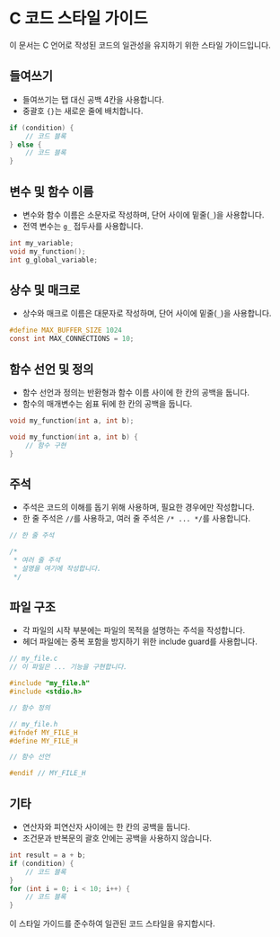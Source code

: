 # C 코드 스타일 가이드

이 문서는 C 언어로 작성된 코드의 일관성을 유지하기 위한 스타일 가이드입니다.

## 들여쓰기

- 들여쓰기는 탭 대신 공백 4칸을 사용합니다.
- 중괄호 `{}`는 새로운 줄에 배치합니다.

```c
if (condition) {
    // 코드 블록
} else {
    // 코드 블록
}
```

## 변수 및 함수 이름

- 변수와 함수 이름은 소문자로 작성하며, 단어 사이에 밑줄(`_`)을 사용합니다.
- 전역 변수는 `g_` 접두사를 사용합니다.

```c
int my_variable;
void my_function();
int g_global_variable;
```

## 상수 및 매크로

- 상수와 매크로 이름은 대문자로 작성하며, 단어 사이에 밑줄(`_`)을 사용합니다.

```c
#define MAX_BUFFER_SIZE 1024
const int MAX_CONNECTIONS = 10;
```

## 함수 선언 및 정의

- 함수 선언과 정의는 반환형과 함수 이름 사이에 한 칸의 공백을 둡니다.
- 함수의 매개변수는 쉼표 뒤에 한 칸의 공백을 둡니다.

```c
void my_function(int a, int b);

void my_function(int a, int b) {
    // 함수 구현
}
```

## 주석

- 주석은 코드의 이해를 돕기 위해 사용하며, 필요한 경우에만 작성합니다.
- 한 줄 주석은 `//`를 사용하고, 여러 줄 주석은 `/* ... */`를 사용합니다.

```c
// 한 줄 주석

/*
 * 여러 줄 주석
 * 설명을 여기에 작성합니다.
 */
```

## 파일 구조

- 각 파일의 시작 부분에는 파일의 목적을 설명하는 주석을 작성합니다.
- 헤더 파일에는 중복 포함을 방지하기 위한 include guard를 사용합니다.

```c
// my_file.c
// 이 파일은 ... 기능을 구현합니다.

#include "my_file.h"
#include <stdio.h>

// 함수 정의
```

```c
// my_file.h
#ifndef MY_FILE_H
#define MY_FILE_H

// 함수 선언

#endif // MY_FILE_H
```

## 기타

- 연산자와 피연산자 사이에는 한 칸의 공백을 둡니다.
- 조건문과 반복문의 괄호 안에는 공백을 사용하지 않습니다.

```c
int result = a + b;
if (condition) {
    // 코드 블록
}
for (int i = 0; i < 10; i++) {
    // 코드 블록
}
```

이 스타일 가이드를 준수하여 일관된 코드 스타일을 유지합시다.
